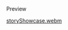 Preview

[storyShowcase.webm](https://github.com/user-attachments/assets/d796e0a7-019b-42a5-8db2-17bf4bcadf89)
